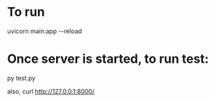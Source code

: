 # To run

uvicorn main:app --reload
# Once server is started, to run test:
py test.py


also, curl http://127.0.0.1:8000/

